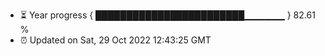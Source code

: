 - ⏳ Year progress { ████████████████████████▁▁▁▁▁▁ } 82.61 %
- ⏰ Updated on Sat, 29 Oct 2022 12:43:25 GMT

